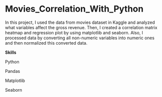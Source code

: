 # Movies_Correlation_With_Python
In this project, I used the data from movies dataset in Kaggle and analyzed what variables affect the gross revenue. 
Then, I created a correlation matrix heatmap and regression plot by using matplotlib and seaborn. 
Also, I processed data by converting all non-numeric variables into numeric ones and then normalized this converted data. 

**Skills**

Python

Pandas

Matplotlib

Seaborn
